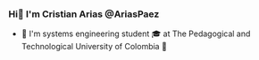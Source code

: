 
### Hi👋 I'm Cristian Arias @AriasPaez

- 💬 I'm systems engineering student :mortar_board: at The Pedagogical and Technological University of Colombia :school:

<!--
**AriasPaez/AriasPaez** is a ✨ _special_ ✨ repository because its `README.md` (this file) appears on your GitHub profile.

Here are some ideas to get you started:

- 🔭 I’m currently working on ...
- 🌱 I’m currently learning ...
- 👯 I’m looking to collaborate on ...
- 🤔 I’m looking for help with ...
- 💬 Ask me about ...
- 📫 How to reach me: ...
- 😄 Pronouns: ...
- ⚡ Fun fact: ...
-->

